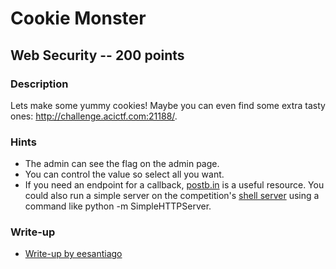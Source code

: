 # Cookie Monster

## Web Security -- 200 points

### Description

Lets make some yummy cookies! Maybe you can even find some extra tasty ones: http://challenge.acictf.com:21188/.

### Hints

* The admin can see the flag on the admin page.
* You can control the value so select all you want.
* If you need an endpoint for a callback, [postb.in](https://postb.in) is a useful resource. You could also run a simple server on the competition's [shell server](/shell) using a command like python -m SimpleHTTPServer.


### Write-up

- [Write-up by eesantiago](https://github.com/eesantiago/Writeups/tree/master/CyberStakes_2020/cookie_monster)
